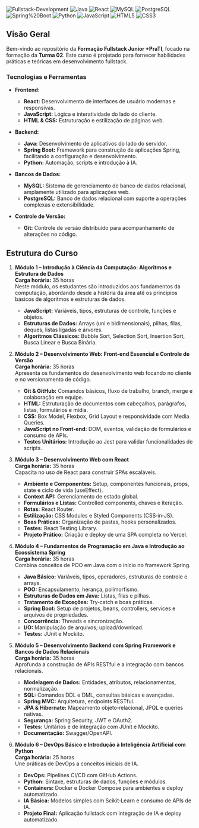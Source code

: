 ![Fullstack-Development](https://img.shields.io/badge/Fullstack-Development-blueviolet)
![Java](https://img.shields.io/badge/Java-007396)
![React](https://img.shields.io/badge/React-61DAFB)
![MySQL](https://img.shields.io/badge/MySQL-4479A1)
![PostgreSQL](https://img.shields.io/badge/PostgreSQL-336791)
![Spring%20Boot](https://img.shields.io/badge/Spring%20Boot-6DB33F)
![Python](https://img.shields.io/badge/Python-3776AB?logo=python)
![JavaScript](https://img.shields.io/badge/JavaScript-F7DF1E?logo=javascript)
![HTML5](https://img.shields.io/badge/HTML5-E34F26?logo=html5)
![CSS3](https://img.shields.io/badge/CSS3-1572B6?logo=css3)

## Visão Geral

Bem-vindo ao repositório da **Formação Fullstack Junior +PraTI**, focado na formação da **Turma 02**. Este curso é projetado para fornecer habilidades práticas e teóricas em desenvolvimento fullstack.

### Tecnologias e Ferramentas

- **Frontend:**
  - **React:** Desenvolvimento de interfaces de usuário modernas e responsivas.
  - **JavaScript:** Lógica e interatividade do lado do cliente.
  - **HTML & CSS:** Estruturação e estilização de páginas web.

- **Backend:**
  - **Java:** Desenvolvimento de aplicativos do lado do servidor.
  - **Spring Boot:** Framework para construção de aplicações Spring, facilitando a configuração e desenvolvimento.
  - **Python:** Automação, scripts e introdução à IA.

- **Bancos de Dados:**
  - **MySQL:** Sistema de gerenciamento de banco de dados relacional, amplamente utilizado para aplicações web.
  - **PostgreSQL:** Banco de dados relacional com suporte a operações complexas e extensibilidade.

- **Controle de Versão:**
  - **Git:** Controle de versão distribuído para acompanhamento de alterações no código.

## Estrutura do Curso

1. **Módulo 1 – Introdução à Ciência da Computação: Algoritmos e Estrutura de Dados**  
   **Carga horária:** 35 horas  
   Neste módulo, os estudantes são introduzidos aos fundamentos da computação, abordando desde a história da área até os princípios básicos de algoritmos e estruturas de dados.
   - **JavaScript:** Variáveis, tipos, estruturas de controle, funções e objetos.  
   - **Estruturas de Dados:** Arrays (uni e bidimensionais), pilhas, filas, deques, listas ligadas e árvores.  
   - **Algoritmos Clássicos:** Bubble Sort, Selection Sort, Insertion Sort, Busca Linear e Busca Binária.

2. **Módulo 2 – Desenvolvimento Web: Front‑end Essencial e Controle de Versão**  
   **Carga horária:** 35 horas  
   Apresenta os fundamentos do desenvolvimento web focando no cliente e no versionamento de código.  
   - **Git & GitHub:** Comandos básicos, fluxo de trabalho, branch, merge e colaboração em equipe.  
   - **HTML:** Estruturação de documentos com cabeçalhos, parágrafos, listas, formulários e mídia.  
   - **CSS:** Box Model, Flexbox, Grid Layout e responsividade com Media Queries.  
   - **JavaScript no Front‑end:** DOM, eventos, validação de formulários e consumo de APIs.  
   - **Testes Unitários:** Introdução ao Jest para validar funcionalidades de scripts.

3. **Módulo 3 – Desenvolvimento Web com React**  
   **Carga horária:** 35 horas  
   Capacita no uso de React para construir SPAs escaláveis.  
   - **Ambiente e Componentes:** Setup, componentes funcionais, props, state e ciclo de vida (useEffect).  
   - **Context API:** Gerenciamento de estado global.  
   - **Formulários e Listas:** Controlled components, chaves e iteração.  
   - **Rotas:** React Router.  
   - **Estilização:** CSS Modules e Styled Components (CSS‑in‑JS).  
   - **Boas Práticas:** Organização de pastas, hooks personalizados.  
   - **Testes:** React Testing Library.  
   - **Projeto Prático:** Criação e deploy de uma SPA completa no Vercel.

4. **Módulo 4 – Fundamentos de Programação em Java e Introdução ao Ecossistema Spring**  
   **Carga horária:** 35 horas  
   Combina conceitos de POO em Java com o início no framework Spring.  
   - **Java Básico:** Variáveis, tipos, operadores, estruturas de controle e arrays.  
   - **POO:** Encapsulamento, herança, polimorfismo.  
   - **Estruturas de Dados em Java:** Listas, filas e pilhas.  
   - **Tratamento de Exceções:** Try‑catch e boas práticas.  
   - **Spring Boot:** Setup de projetos, beans, controllers, services e arquivos de propriedades.  
   - **Concorrência:** Threads e sincronização.  
   - **I/O:** Manipulação de arquivos; upload/download.  
   - **Testes:** JUnit e Mockito.

5. **Módulo 5 – Desenvolvimento Backend com Spring Framework e Bancos de Dados Relacionais**  
   **Carga horária:** 35 horas  
   Aprofunda a construção de APIs RESTful e a integração com bancos relacionais.  
   - **Modelagem de Dados:** Entidades, atributos, relacionamentos, normalização.  
   - **SQL:** Comandos DDL e DML, consultas básicas e avançadas.  
   - **Spring MVC:** Arquitetura, endpoints RESTful.  
   - **JPA & Hibernate:** Mapeamento objeto‑relacional, JPQL e queries nativas.  
   - **Segurança:** Spring Security, JWT e OAuth2.  
   - **Testes:** Unitários e de integração com JUnit e Mockito.  
   - **Documentação:** Swagger/OpenAPI.

6. **Módulo 6 – DevOps Básico e Introdução à Inteligência Artificial com Python**  
   **Carga horária:** 25 horas  
   Une práticas de DevOps a conceitos iniciais de IA.  
   - **DevOps:** Pipelines CI/CD com GitHub Actions.  
   - **Python:** Sintaxe, estruturas de dados, funções e módulos.  
   - **Containers:** Docker e Docker Compose para ambientes e deploy automatizado.  
   - **IA Básica:** Modelos simples com Scikit‑Learn e consumo de APIs de IA.  
   - **Projeto Final:** Aplicação fullstack com integração de IA e deploy automatizado.
